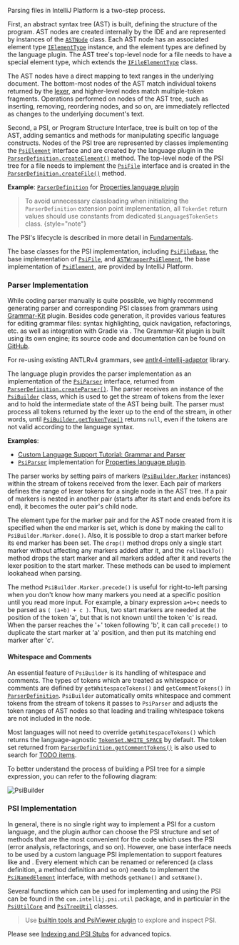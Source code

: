 [//]: # (title: Implementing Parser and PSI)

<!-- Copyright 2000-2022 JetBrains s.r.o. and other contributors. Use of this source code is governed by the Apache 2.0 license that can be found in the LICENSE file. -->

Parsing files in IntelliJ Platform is a two-step process.

First, an abstract syntax tree (AST) is built, defining the structure of the program.
AST nodes are created internally by the IDE and are represented by instances of the [`ASTNode`](%gh-ic%/platform/core-api/src/com/intellij/lang/ASTNode.java) class.
Each AST node has an associated element type [`IElementType`](%gh-ic%/platform/core-api/src/com/intellij/psi/tree/IElementType.java) instance, and the element types are defined by the language plugin.
The AST tree's top-level node for a file needs to have a special element type, which extends the [`IFileElementType`](%gh-ic%/platform/core-api/src/com/intellij/psi/tree/IFileElementType.java) class.

The AST nodes have a direct mapping to text ranges in the underlying document.
The bottom-most nodes of the AST match individual tokens returned by the [lexer](implementing_lexer.md), and higher-level nodes match multiple-token fragments.
Operations performed on nodes of the AST tree, such as inserting, removing, reordering nodes, and so on, are immediately reflected as changes to the underlying document's text.

Second, a PSI, or Program Structure Interface, tree is built on top of the AST, adding semantics and methods for manipulating specific language constructs.
Nodes of the PSI tree are represented by classes implementing the [`PsiElement`](%gh-ic%/platform/core-api/src/com/intellij/psi/PsiElement.java) interface and are created by the language plugin in the [`ParserDefinition.createElement()`](%gh-ic%/platform/core-api/src/com/intellij/lang/ParserDefinition.java) method.
The top-level node of the PSI tree for a file needs to implement the [`PsiFile`](%gh-ic%/platform/core-api/src/com/intellij/psi/PsiFile.java) interface and is created in the [`ParserDefinition.createFile()`](%gh-ic%/platform/core-api/src/com/intellij/lang/ParserDefinition.java) method.

**Example**:
[`ParserDefinition`](%gh-ic%/plugins/properties/properties-psi-impl/src/com/intellij/lang/properties/parsing/PropertiesParserDefinition.java) for [Properties language plugin](%gh-ic%/plugins/properties)

> To avoid unnecessary classloading when initializing the `ParserDefinition` extension point implementation, all `TokenSet` return values should use constants from dedicated `$Language$TokenSets` class.
{style="note"}

The PSI's lifecycle is described in more detail in [Fundamentals](fundamentals.md).

The base classes for the PSI implementation, including [`PsiFileBase`](%gh-ic%/platform/core-impl/src/com/intellij/extapi/psi/PsiFileBase.java), the base implementation of [`PsiFile`](%gh-ic%/platform/core-api/src/com/intellij/psi/PsiFile.java), and [`ASTWrapperPsiElement`](%gh-ic%/platform/core-impl/src/com/intellij/extapi/psi/ASTWrapperPsiElement.java), the base implementation of [`PsiElement`](%gh-ic%/platform/core-api/src/com/intellij/psi/PsiElement.java), are provided by IntelliJ Platform.

### Parser Implementation

While coding parser manually is quite possible, we highly recommend generating parser and corresponding PSI classes from grammars using [Grammar-Kit](https://plugins.jetbrains.com/plugin/6606-grammar-kit) plugin.
Besides code generation, it provides various features for editing grammar files: syntax highlighting, quick navigation, refactorings, etc. as well as integration with Gradle via [](tools_gradle_grammar_kit_plugin.md).
The Grammar-Kit plugin is built using its own engine; its source code and documentation can be found on [GitHub](https://github.com/JetBrains/Grammar-Kit).

For re-using existing ANTLRv4 grammars, see [antlr4-intellij-adaptor](https://github.com/antlr/antlr4-intellij-adaptor) library.

The language plugin provides the parser implementation as an implementation of the [`PsiParser`](%gh-ic%/platform/core-api/src/com/intellij/lang/PsiParser.java) interface, returned from [`ParserDefinition.createParser()`](%gh-ic%/platform/core-api/src/com/intellij/lang/ParserDefinition.java).
The parser receives an instance of the [`PsiBuilder`](%gh-ic%/platform/core-api/src/com/intellij/lang/PsiBuilder.java) class, which is used to get the stream of tokens from the lexer and to hold the intermediate state of the AST being built.
The parser must process all tokens returned by the lexer up to the end of the stream, in other words, until [`PsiBuilder.getTokenType()`](%gh-ic%/platform/core-api/src/com/intellij/lang/PsiBuilder.java) returns `null`, even if the tokens are not valid according to the language syntax.

**Examples**:
- [Custom Language Support Tutorial: Grammar and Parser](grammar_and_parser.md)
- [`PsiParser`](%gh-ic%/plugins/properties/properties-psi-impl/src/com/intellij/lang/properties/parsing/PropertiesParser.java) implementation for [Properties language plugin](%gh-ic%/plugins/properties/properties-psi-impl/src/com/intellij/lang/properties).

The parser works by setting pairs of markers ([`PsiBuilder.Marker`](%gh-ic%/platform/core-api/src/com/intellij/lang/PsiBuilder.java) instances) within the stream of tokens received from the lexer.
Each pair of markers defines the range of lexer tokens for a single node in the AST tree.
If a pair of markers is nested in another pair (starts after its start and ends before its end), it becomes the outer pair's child node.

The element type for the marker pair and for the AST node created from it is specified when the end marker is set, which is done by making the call to `PsiBuilder.Marker.done()`.
Also, it is possible to drop a start marker before its end marker has been set.
The `drop()` method drops only a single start marker without affecting any markers added after it, and the `rollbackTo()` method drops the start marker and all markers added after it and reverts the lexer position to the start marker.
These methods can be used to implement lookahead when parsing.

The method `PsiBuilder.Marker.precede()` is useful for right-to-left parsing when you don't know how many markers you need at a specific position until you read more input.
For example, a binary expression `a+b+c` needs to be parsed as `( (a+b) + c )`.
Thus, two start markers are needed at the position of the token 'a', but that is not known until the token 'c' is read.
When the parser reaches the '+' token following 'b', it can call `precede()` to duplicate the start marker at 'a' position, and then put its matching end marker after 'c'.

#### Whitespace and Comments

An essential feature of `PsiBuilder` is its handling of whitespace and comments.
The types of tokens which are treated as whitespace or comments are defined by `getWhitespaceTokens()` and `getCommentTokens()` in [`ParserDefinition`](%gh-ic%/platform/core-api/src/com/intellij/lang/ParserDefinition.java).
`PsiBuilder` automatically omits whitespace and comment tokens from the stream of tokens it passes to `PsiParser` and adjusts the token ranges of AST nodes so that leading and trailing whitespace tokens are not included in the node.

Most languages will not need to override `getWhitespaceTokens()` which returns the language-agnostic [`TokenSet.WHITE_SPACE`](%gh-ic%/platform/core-api/src/com/intellij/psi/tree/TokenSet.java) by default.
The token set returned from [`ParserDefinition.getCommentTokens()`](%gh-ic%/platform/core-api/src/com/intellij/lang/ParserDefinition.java) is also used to search for [TODO items](https://www.jetbrains.com/help/idea/using-todo.html).

To better understand the process of building a PSI tree for a simple expression, you can refer to the following diagram:

![PsiBuilder](PsiBuilder.gif)

### PSI Implementation

In general, there is no single right way to implement a PSI for a custom language, and the plugin author can choose the PSI structure and set of methods that are the most convenient for the code which uses the PSI (error analysis, refactorings, and so on).
However, one base interface needs to be used by a custom language PSI implementation to support features like [](rename_refactoring.md) and [](find_usages.md).
Every element which can be renamed or referenced (a class definition, a method definition and so on) needs to implement the [`PsiNamedElement`](%gh-ic%/platform/core-api/src/com/intellij/psi/PsiNamedElement.java) interface, with methods `getName()` and `setName()`.

Several functions which can be used for implementing and using the PSI can be found in the `com.intellij.psi.util` package, and in particular in the [`PsiUtilCore`](%gh-ic%/platform/core-api/src/com/intellij/psi/util/PsiUtilCore.java) and [`PsiTreeUtil`](%gh-ic%/platform/core-api/src/com/intellij/psi/util/PsiTreeUtil.java) classes.

> Use [builtin tools and PsiViewer plugin](explore_api.md#31-use-internal-mode-and-psiviewer) to explore and inspect PSI.
>

Please see [Indexing and PSI Stubs](indexing_and_psi_stubs.md) for advanced topics.
